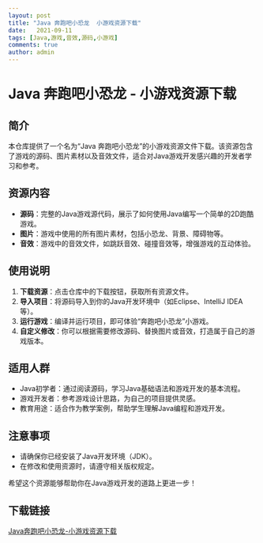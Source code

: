 ```yaml
---
layout: post
title: "Java 奔跑吧小恐龙  小游戏资源下载"
date:   2021-09-11
tags: [Java,游戏,音效,源码,小游戏]
comments: true
author: admin
---
```

# Java 奔跑吧小恐龙 - 小游戏资源下载

## 简介

本仓库提供了一个名为“Java 奔跑吧小恐龙”的小游戏资源文件下载。该资源包含了游戏的源码、图片素材以及音效文件，适合对Java游戏开发感兴趣的开发者学习和参考。

## 资源内容

- **源码**：完整的Java游戏源代码，展示了如何使用Java编写一个简单的2D跑酷游戏。
- **图片**：游戏中使用的所有图片素材，包括小恐龙、背景、障碍物等。
- **音效**：游戏中的音效文件，如跳跃音效、碰撞音效等，增强游戏的互动体验。

## 使用说明

1. **下载资源**：点击仓库中的下载按钮，获取所有资源文件。
2. **导入项目**：将源码导入到你的Java开发环境中（如Eclipse、IntelliJ IDEA等）。
3. **运行游戏**：编译并运行项目，即可体验“奔跑吧小恐龙”小游戏。
4. **自定义修改**：你可以根据需要修改源码、替换图片或音效，打造属于自己的游戏版本。

## 适用人群

- Java初学者：通过阅读源码，学习Java基础语法和游戏开发的基本流程。
- 游戏开发者：参考游戏设计思路，为自己的项目提供灵感。
- 教育用途：适合作为教学案例，帮助学生理解Java编程和游戏开发。

## 注意事项

- 请确保你已经安装了Java开发环境（JDK）。
- 在修改和使用资源时，请遵守相关版权规定。

希望这个资源能够帮助你在Java游戏开发的道路上更进一步！

## 下载链接

[Java奔跑吧小恐龙-小游戏资源下载](https://pan.quark.cn/s/95ad7c229ff1)